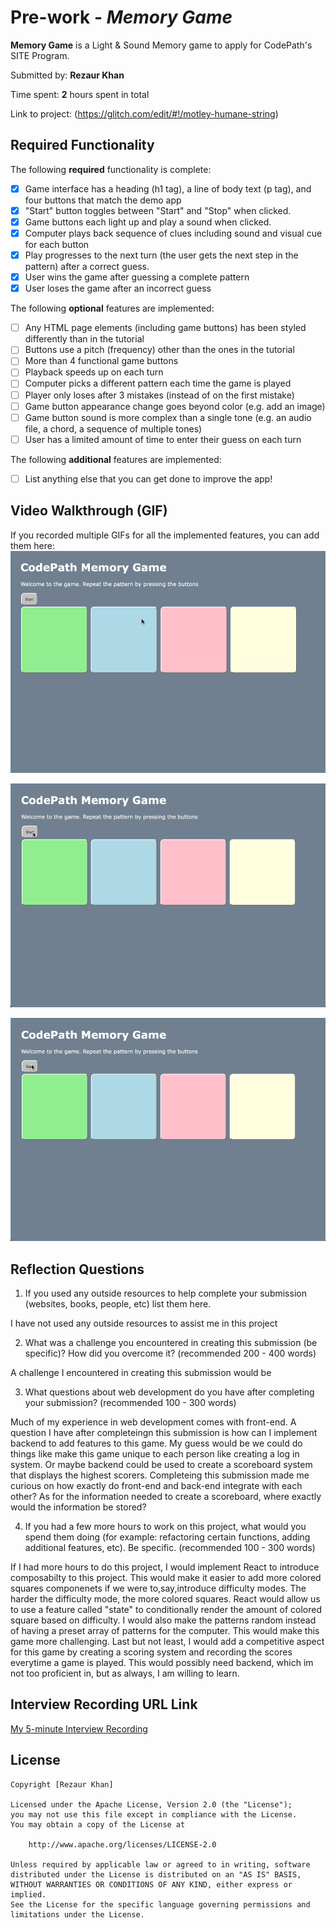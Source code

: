 # Pre-work - *Memory Game*

**Memory Game** is a Light & Sound Memory game to apply for CodePath's SITE Program. 

Submitted by: **Rezaur Khan**

Time spent: **2** hours spent in total

Link to project: (https://glitch.com/edit/#!/motley-humane-string)

## Required Functionality

The following **required** functionality is complete:

* [x] Game interface has a heading (h1 tag), a line of body text (p tag), and four buttons that match the demo app
* [x] "Start" button toggles between "Start" and "Stop" when clicked. 
* [x] Game buttons each light up and play a sound when clicked. 
* [x] Computer plays back sequence of clues including sound and visual cue for each button
* [x] Play progresses to the next turn (the user gets the next step in the pattern) after a correct guess. 
* [x] User wins the game after guessing a complete pattern
* [x] User loses the game after an incorrect guess

The following **optional** features are implemented:

* [ ] Any HTML page elements (including game buttons) has been styled differently than in the tutorial
* [ ] Buttons use a pitch (frequency) other than the ones in the tutorial
* [ ] More than 4 functional game buttons
* [ ] Playback speeds up on each turn
* [ ] Computer picks a different pattern each time the game is played
* [ ] Player only loses after 3 mistakes (instead of on the first mistake)
* [ ] Game button appearance change goes beyond color (e.g. add an image)
* [ ] Game button sound is more complex than a single tone (e.g. an audio file, a chord, a sequence of multiple tones)
* [ ] User has a limited amount of time to enter their guess on each turn

The following **additional** features are implemented:

- [ ] List anything else that you can get done to improve the app!

## Video Walkthrough (GIF)

If you recorded multiple GIFs for all the implemented features, you can add them here:
![](./gameplay1.gif)

![](./gameplay.gif)

![](./gameplay5.gif)


## Reflection Questions
1. If you used any outside resources to help complete your submission (websites, books, people, etc) list them here. 

I have not used any outside resources to assist me in this project

2. What was a challenge you encountered in creating this submission (be specific)? How did you overcome it? (recommended 200 - 400 words) 

A challenge I encountered in creating this submission would be 

3. What questions about web development do you have after completing your submission? (recommended 100 - 300 words) 

Much of my experience in web development comes with front-end. A question I have after completeingn this submission is how can I implement backend to add features to this game. My guess would be we could do things like make this game unique to each person like creating a log in system. Or maybe backend could be used to create a scoreboard system that displays the highest scorers. Completeing this submission made me curious on how exactly do front-end and back-end integrate with each other? As for the information needed to create a scoreboard, where exactly would the information be stored?

4. If you had a few more hours to work on this project, what would you spend them doing (for example: refactoring certain functions, adding additional features, etc). Be specific. (recommended 100 - 300 words) 

If I had more hours to do this project, I would implement React to introduce composabilty to this project. This would make it easier to add more colored squares componenets if we were to,say,introduce difficulty modes. The harder the difficulty mode, the more colored squares. React would allow us to use a feature called "state" to conditionally render the amount of colored square based on difficulty. I would also make the patterns random instead of having a preset array of patterns for the computer. This would make this game more challenging. Last but not least, I would add a competitive aspect for this game by creating a scoring system and recording the scores everytime a game is played. This would possibly need backend, which im not too proficient in, but as always, I am willing to learn. 



## Interview Recording URL Link

[My 5-minute Interview Recording](your-link-here)


## License

    Copyright [Rezaur Khan]

    Licensed under the Apache License, Version 2.0 (the "License");
    you may not use this file except in compliance with the License.
    You may obtain a copy of the License at

        http://www.apache.org/licenses/LICENSE-2.0

    Unless required by applicable law or agreed to in writing, software
    distributed under the License is distributed on an "AS IS" BASIS,
    WITHOUT WARRANTIES OR CONDITIONS OF ANY KIND, either express or implied.
    See the License for the specific language governing permissions and
    limitations under the License.
